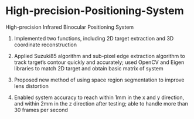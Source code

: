 # High-precision-Positioning-System
High-precision Infrared Binocular Positioning System

1. Implemented two functions, including 2D target extraction and 3D coordinate reconstruction

2. Applied Suzuki85 algorithm and sub-pixel edge extraction algorithm to track target’s contour quickly and accurately;
used OpenCV and Eigen libraries to match 2D target and obtain basic matrix of system

3. Proposed new method of using space region segmentation to improve lens distortion

4. Enabled system accuracy to reach within 1mm in the x and y direction, and within 2mm in the z direction after
testing; able to handle more than 30 frames per second
